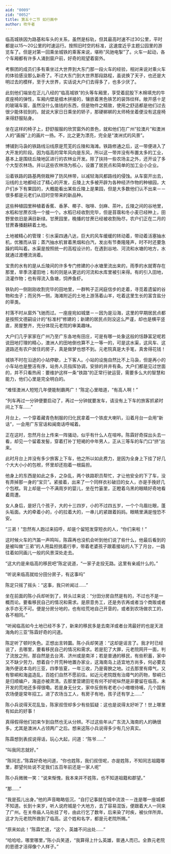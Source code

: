 ```yaml
---
aid: "0009"
zid: "0052"
title: 第五十二节 如行画中
author: 吹牛者
---
```


临高城铁因为路基和车头的关系，虽然是标轨，但其最高时速不过30公里，平时都是以15～20公里的时速运行。按照旧时空的标准，这速度近乎主题公园里的游览车了。但是对第一回乘坐城铁的乘客来说，堪称“风驰电掣”了。火车一起动，各个车厢都有许多人涌到窗户前，好奇的观望着窗外。

考察团的成员们多有乘坐过大世界到大东门那一段火车的经验，相对来说对乘火车的体验感没那么新奇了。不过大东门到大世界那段路程，虽说换了天子，也还是大明过去的模样，至于大世界，实话说大户们去得多了，也多少厌了。

此刻他们端坐在正儿八经的“临高城铁”的头等车厢里，享受着屁股下木棉填充的牛皮座椅的弹性，车厢内壁是细木拼接的，镶嵌着黑色铁艺的装饰纹样。敞开感十足的玻璃车窗，虽然没什么值钱的东西，但是物件之精致，使用之舒适都是他们过去很少能体验到的。就说大家日日乘坐的轿子，那硬梆梆的太师椅坐着便没有这座椅来得舒服贴身。

坐在这样的椅子上，舒舒服服的欣赏窗外的景色，就和他们在广州“拉澳片”和澳洲人的“画报”上的画片一扬。不，比之更为漂亮，完全是“澳洲式的风景”。

博铺到马袅的铁路线沿线原是荒芜的丘陵和海滩。铁路修通之后，这一带便进入了大开发的阶段。因为临高的常年风向是东风，所以这一带并没有布置太多的工业，基本上是围绕丘陵地区进行的农林业开发。除了扶持一些农场主之外，还开设了多个大型农林场。并以这些农林场为核心，设置了居民点和简单的加工业小企业。

沿着铁路的路基两侧栽种了防风林带，以减轻海风都路线的侵蚀。从车窗开出去，沿线的土地都经过了精心的开发，丘陵上大多被开辟为各种经济作物的种植园，大户们乡下有果园的，大概能看出某些丘陵上是果园，但是大多数他们认不出来－－很多都是元老们从旧时空带来的新品种。

这些种植园里种植着香蕉、香茅、椰子、咖啡、剑麻、茶叶。丘陵之间的谷地里，水稻和甘蔗农场一个接一个。水稻已经收割完毕，但是苜蓿和冬小麦已经种上，田野里依旧是满目新绿。甘蔗园里，晚播的甘蔗已经被收割殆尽，农户们正在二月的甘蔗春播翻耕着土地。

土地被精心的管理：引水渠四通八达，巨大的风车缓缓的转动着，带动着活塞抽水机，优雅而从容；蒸汽抽水机冒着黑烟和白汽，发出有节奏隆隆声，时不时还要急躁的鸣叫着。水渠是按照统一的高程设计的，在遇到谷地、河流和水塘的地方，水就通过渡槽流淌着。

宝贵的水有的是从丘陵间的许多专门修建的小水塘里流出来的，雨季的水就寄存在那里，旱季浇灌田地；有的则是从更远的河流和水库里被引来得。有的引入田地，浇灌作物；也有得流入鱼塘，饲养鱼虾。

铁轨的一侧刚刚收割完毕的田地里，一群鸭子正闲庭信步的走着，寻觅着遗留的谷物和虫子；而另外一侧，海滩附近的土地上游荡着山羊，吃着这里生长的富含盐分的草类。

村落不时从窗外飞驰而过。一座座宛如城堡－－因为是沿海，这里的早期居民点都是按照文德嗣设计的“标准村”修建的；新建的居民点则没这么严谨，却也是横平竖直，房屋整齐，充分体现元老院的审美趣味。



大户们几乎家家在广州乃至广东各地有田庄，可是有哪一处象这般的恬静富足呢若说田地打理的精心，澳洲人的田地倒也算不上一等一的，可是这水渠，这风车、这道路还有农户居住的房子，真是做梦也想不到。元老院真是大手笔，真舍得花钱！

城铁不时在沿途的小站停歇，上下客人。小站的设施自然比不上马袅，但是再小的小车站也是整洁有序，站务人员指挥协调，安排的井井有条。大户们都是见过世面的，并不只看热闹：要维护这样一条“铁路”的正常行驶运营，需要多么大的智慧和能力，他们心里是完全明白的。

“难怪澳洲人短短几年便能制霸两广！”陈定心里暗道，“有高人啊！”

“列车再过一分钟便要启动了，再过一分钟就要发车，请没有上下车的旅客抓紧时间上下车……”

月台上，一个穿着藏青色制服的归化民拿着一个铁皮大喇叭，沿着月台一会用“新话”，一会用广东官话和闽南话呼喊着。

正在这时，忽然月台上传来一阵骚动，似乎有什么人在喧哗。陈霖好奇探出头去一看，却见一个留着发髻，穿着打补丁短褐的中年男人，正从三等车的车门口“挤”出来。

此时月台上并没有多少旅客上下车，他之所以如此费力，是因为全身上下挂了好几个大大小小的包袱，怀里却还抱着一根扁担。

他身上的东西是如此之多，之杂乱，两个铁路职员帮忙，才让他安全的下了车，没有弄掉那一身的“宝贝”。紧接着，出来了一个同样衣衫破旧的女人，亦是手挽好几个包袱。背上却是一个不满周岁的婴儿，坐在竹篓里，正瞪着乌黑的眼睛好奇地看着周遭。

女人身后，是好几个孩子，大的十三四岁，小的不过四五岁，一个个乌眉灶眼，蓬头垢面。大的牵着小的，小的拉着大的，一串儿的紧跟着妈妈。眼睛里满是惶恐不安。

“三弟！”忽然有人跑过来招呼，却是个留短发穿短衣的人，“你们来啦！”

这时候火车的汽笛一声鸣叫，陈霖再也没机会听到他们说了些什么，他最后看到的是被叫做“三弟”的人用扁担挑着行李，带着老婆孩子跟着接站的人下了月台，一路往着如同画儿一般的风景深处走去。

“这大约是来临高的移民吧”陈定说道，“一家子走投无路。这里有亲戚什么的。”

“听说来临高就给分田分房子，有这事吗”

陈定只摇了摇头：“这事，我只听闻过……”

坐在前面的陈小兵却听到了，转头过来说：“分田分房自然是有的，不过也不是一概而论。要看移民自己的情况和需求。是原意务工，还是务农再或者当个商贩或者水手亦无不可。便是分房分地的，也有给荒地自己开垦的，或者到农场做农工的，各不相同。”

“听闻临高如今土地已经不多了，新来的移民多是去南洋或者台湾最好的也是天涯海角的三亚”陈霖好奇的问道。

陈定听了顿时失色。正想出言转圜。陈小兵却笑道：“这却是谣言了。我才时已经说了，去哪里，要看移民自己的情况和需求。若是犯了大罪，元老院网开一面，判了流放之刑，那自然是去台湾、济州或是南洋；若是普通的移民，有些积蓄，家中又不缺少劳力，想着自个开荒种地置办家业，这海南岛上适宜地方尚多，何必要去海外便说本岛的三亚，四季皆夏，一年三收，乃是膏腴之地。过去那里有瘴气，又有黎峒和海盗造乱，百姓们自然不愿前往。如近元老院既有治瘴气的药物，黎峒已是归顺编户，海盗亦被肃清。去那里营建田宅有何不好呢纵然是非要留在临高，未开发的荒地还多得很嘞。若是身无分文，家中反倒有老老小小嗷嗷待哺，几个国有农场便是常年招工。进了农场当工人，有房子有地，孩子还有学上……”

陈小兵说得天花乱坠，陈家叔侄却多少有些狐疑：这也是说得太好听了！世上哪里有如此的好事！

真得假得他们初来乍到自然也无从分辨。不过这些年从广东流入海南的人的确很多。尤其是澳洲人占领两广之后。想来这陈小兵说得多少有几分真实。

陈霖想到表叔说得话，玩心大起，问道：“陈爷……”

“叫我同志就好。”

“陈同志，”陈霖好奇地问道，“你也姓陈，我们叔侄呢，亦是姓陈，不知同志祖籍哪里，郡望何处说不定我们五百年前还是一家人呢”

陈小兵微微一笑：“说来惭愧，我本来并不姓陈，也不知道祖籍和郡望。”

“那……”

“我是孤儿出身。”他的声音略略低沉，“自打记事就在城中流浪－－连是哪一座城都不知道。长到十来岁，听人说府城是个大地方，去了容易混饭，便跟着大人一同来了广州。在关帝庙人马处挂了号，由此行乞了数年，后来染了时疾，被伙伴所弃。这才为元老院所救到了临高。这个姓和名字，都是元老院所赐。”

“原来如此！”陈霖忙道，“这个，英雄不问出处……”

“哈哈哈，哪里哪里，”陈小兵笑道，“我算得上什么英雄，普通人而已。全靠元老院的恩德才活得像个人样子。”

